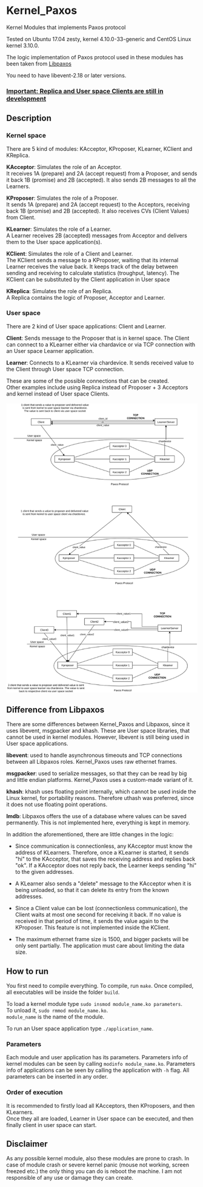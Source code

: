 # Kernel_Paxos
Kernel Modules that implements Paxos protocol

Tested on Ubuntu 17.04 zesty, kernel 4.10.0-33-generic and CentOS Linux kernel 3.10.0.

The logic implementation of Paxos protocol used in these modules has been taken from [Libpaxos](http://libpaxos.sourceforge.net/)

You need to have libevent-2.18 or later versions.

### <u> **Important:** Replica and User space Clients are still in development </u>

## Description
### Kernel space
There are 5 kind of modules: KAcceptor, KProposer, KLearner, KClient and KReplica.

<b>KAcceptor</b>: Simulates the role of an Acceptor. <br>
It receives 1A (prepare) and 2A (accept request) from a Proposer, and sends it back 1B (promise) and 2B (accepted). It also sends 2B messages to all the Learners.

<b>KProposer</b>: Simulates the role of a Proposer. <br>
It sends 1A (prepare) and 2A (accept request) to the Acceptors, receiving back 1B (promise) and 2B (accepted). It also receives CVs (Client Values) from Client.

<b>KLearner</b>: Simulates the role of a Learner. <br>
A Learner receives 2B (accepted) messages from Acceptor and delivers them to the User space application(s).

<b>KClient</b>: Simulates the role of a Client and Learner. <br>
 The KClient sends a message to a KProposer, waiting that its internal Learner receives the value back. It keeps track of the delay between sending and receiving to calculate statistics (troughput, latency). The KClient can be substituted by the Client application in User space

<b>KReplica</b>: Simulates the role of an Replica.<br>
 A Replica contains the logic of Proposer, Acceptor and Learner.

### User space

There are 2 kind of User space applications: Client and Learner.

<b> Client</b>: Sends message to the Proposer that is in kernel space. The Client can connect to a KLearner either via chardavice or via TCP connection with an User space Learner application.

<b> Learner</b>: Connects to a KLearner via chardevice. It sends received value to the Client through User space TCP connection.

These are some of the possible connections that can be created.<br>
Other examples include using Replica instead of Proposer + 3 Acceptors and kernel instead of User space Clients.<br><br>
![Paxos_images.png](./.images/Paxos_images.png)

## Difference from Libpaxos

There are some differences between Kernel_Paxos and Libpaxos, since it uses libevent, msgpacker and khash.
These are User space libraries, that cannot be used in kernel modules. However, libevent is still being used in User space applications.

<b> libevent</b>: used to handle asynchronous timeouts and TCP connections between all Libpaxos roles. Kernel_Paxos uses raw ethernet frames.

<b> msgpacker</b>: used to serialize messages, so that they can be read by big and little endian platforms. Kernel_Paxos uses a custom-made variant of it.

<b> khash</b>: khash uses floating point internally, which cannot be used inside the Linux kernel, for portability reasons. Therefore uthash was preferred, since it does not use floating point operations.

<b>lmdb</b>: Libpaxos offers the use of a database where values can be saved permanently. This is not implemented here, everything is kept in memory.

In addition the aforementioned, there are little changes in the logic:
- Since communication is connectionless, any KAcceptor must know the address of KLearners. Therefore, once a KLearner is started, it sends "hi" to the KAcceptor, that saves the receiving address and replies back "ok". If a KAcceptor does not reply back, the Learner keeps sending "hi" to the given addresses.

- A KLearner also sends a "delete" message to the KAcceptor when it is being unloaded, so that it can delete its entry from the known addresses.

- Since a Client value can be lost (connectionless communication), the Client waits at most one second for receiving it back. If no value is received in that period of time, it sends the value again to the KProposer. This feature is not implemented inside the KClient.


- The maximum ethernet frame size is 1500, and bigger packets will be only sent partially. The application must care about limiting the data size.


## How to run

You first need to compile everything. To compile, run `make`. Once compiled, all executables will be inside the folder `build`.

To load a kernel module type `sudo insmod module_name.ko parameters`. <br>
To unload it, `sudo rmmod module_name.ko`. <br>
`module_name` is the name of the module.

To run an User space application type `./application_name`.

### Parameters

Each module and user application has its parameters. Parameters info of kernel modules can be seen by calling `modinfo module_name.ko`. Parameters info of applications can be seen by calling the application with `-h` flag. All parameters can be inserted in any order.

### Order of execution

It is recommended to firstly load all KAcceptors, then KProposers, and then KLearners.<br>
Once they all are loaded, Learner in User space can be executed, and then finally client in user space can start. <br>


## Disclaimer

As any possible kernel module, also these modules are prone to crash.
 In case of module crash or severe kernel panic (mouse not working, screen freezed etc.) the only thing you can do is reboot the machine. I am not responsible of any use or damage they can create.  
